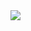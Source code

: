 <img src="https://github.com/heetsamber/Design-Patterns-in-Java/blob/main/Topics_/StructuralPatterns/Composite/structure-ko-indexed.png">
